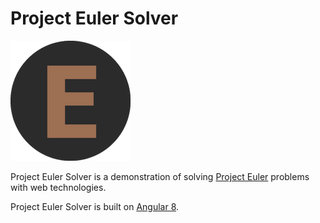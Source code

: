 # Project Euler Solver

<a href="https://euler.loicviennois.com/" target="_blank"><img src="client/src/assets/icons/icon-192x192.png" width="192" alt="logo" /></a>

Project Euler Solver is a demonstration of solving [Project Euler](https://projecteuler.net/) problems with web technologies.

Project Euler Solver is built on [Angular 8](https://angular.io).
